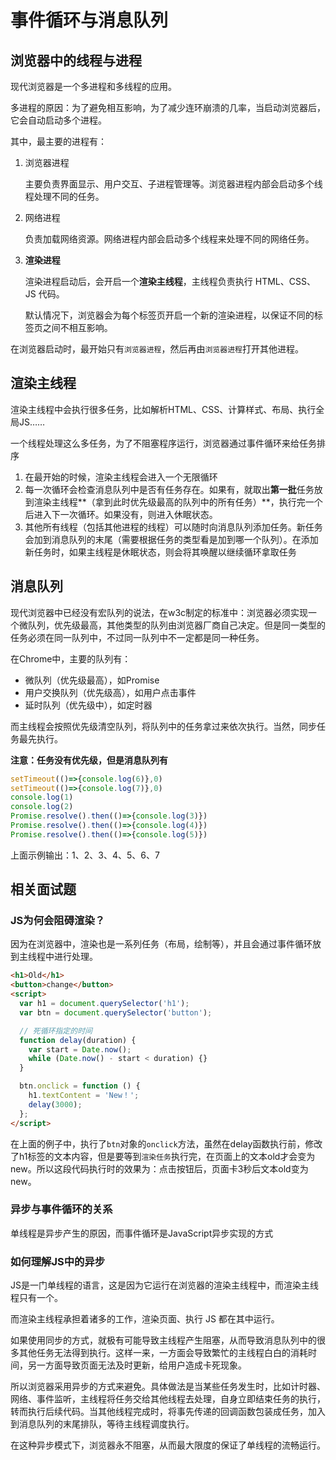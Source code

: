 # 事件循环与消息队列

## 浏览器中的线程与进程

现代浏览器是一个多进程和多线程的应用。

多进程的原因：为了避免相互影响，为了减少连环崩溃的几率，当启动浏览器后，它会自动启动多个进程。

其中，最主要的进程有：

1. 浏览器进程

   主要负责界面显示、用户交互、子进程管理等。浏览器进程内部会启动多个线程处理不同的任务。

2. 网络进程

   负责加载网络资源。网络进程内部会启动多个线程来处理不同的网络任务。

3. **渲染进程**

   渲染进程启动后，会开启一个**渲染主线程**，主线程负责执行 HTML、CSS、JS 代码。

   默认情况下，浏览器会为每个标签页开启一个新的渲染进程，以保证不同的标签页之间不相互影响。

在浏览器启动时，最开始只有`浏览器进程`，然后再由`浏览器进程`打开其他进程。



## 渲染主线程

渲染主线程中会执行很多任务，比如解析HTML、CSS、计算样式、布局、执行全局JS……

一个线程处理这么多任务，为了不阻塞程序运行，浏览器通过事件循环来给任务排序

1. 在最开始的时候，渲染主线程会进入一个无限循环
2. 每一次循环会检查消息队列中是否有任务存在。如果有，就取出**第一批**任务放到渲染主线程**（拿到此时优先级最高的队列中的所有任务）**，执行完一个后进入下一次循环。如果没有，则进入休眠状态。
3. 其他所有线程（包括其他进程的线程）可以随时向消息队列添加任务。新任务会加到消息队列的末尾（需要根据任务的类型看是加到哪一个队列）。在添加新任务时，如果主线程是休眠状态，则会将其唤醒以继续循环拿取任务

## 消息队列

现代浏览器中已经没有宏队列的说法，在w3c制定的标准中：浏览器必须实现一个微队列，优先级最高，其他类型的队列由浏览器厂商自己决定。但是同一类型的任务必须在同一队列中，不过同一队列中不一定都是同一种任务。

在Chrome中，主要的队列有：

- 微队列（优先级最高），如Promise
- 用户交换队列（优先级高），如用户点击事件
- 延时队列（优先级中），如定时器

而主线程会按照优先级清空队列，将队列中的任务拿过来依次执行。当然，同步任务最先执行。

**注意：任务没有优先级，但是消息队列有**

```javascript
setTimeout(()=>{console.log(6)},0)
setTimeout(()=>{console.log(7)},0)
console.log(1)
console.log(2)
Promise.resolve().then(()=>{console.log(3)})
Promise.resolve().then(()=>{console.log(4)})
Promise.resolve().then(()=>{console.log(5)})
```

上面示例输出：1、2、3、4、5、6、7



## 相关面试题

### JS为何会阻碍渲染？

因为在浏览器中，渲染也是一系列任务（布局，绘制等），并且会通过事件循环放到主线程中进行处理。

```html
<h1>Old</h1>
<button>change</button>
<script>
  var h1 = document.querySelector('h1');
  var btn = document.querySelector('button');

  // 死循环指定的时间
  function delay(duration) {
    var start = Date.now();
    while (Date.now() - start < duration) {}
  }

  btn.onclick = function () {
    h1.textContent = 'New！';
    delay(3000);
  };
</script>
```

在上面的例子中，执行了`btn`对象的`onclick`方法，虽然在delay函数执行前，修改了h1标签的文本内容，但是要等到`渲染任务`执行完，在页面上的文本old才会变为new。所以这段代码执行时的效果为：点击按钮后，页面卡3秒后文本old变为new。

### 异步与事件循环的关系

单线程是异步产生的原因，而事件循环是JavaScript异步实现的方式

### 如何理解JS中的异步

JS是一门单线程的语言，这是因为它运行在浏览器的渲染主线程中，而渲染主线程只有一个。

而渲染主线程承担着诸多的工作，渲染页面、执行 JS 都在其中运行。

如果使用同步的方式，就极有可能导致主线程产生阻塞，从而导致消息队列中的很多其他任务无法得到执行。这样一来，一方面会导致繁忙的主线程白白的消耗时间，另一方面导致页面无法及时更新，给用户造成卡死现象。

所以浏览器采用异步的方式来避免。具体做法是当某些任务发生时，比如计时器、网络、事件监听，主线程将任务交给其他线程去处理，自身立即结束任务的执行，转而执行后续代码。当其他线程完成时，将事先传递的回调函数包装成任务，加入到消息队列的末尾排队，等待主线程调度执行。

在这种异步模式下，浏览器永不阻塞，从而最大限度的保证了单线程的流畅运行。